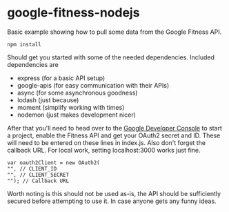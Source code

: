 # google-fitness-nodejs
Basic example showing how to pull some data from the Google Fitness API.

	npm install

Should get you started with some of the needed dependencies. Included dependencies are

* express (for a basic API setup)
* google-apis (for easy communication with their APIs)
* async (for some asynchronous goodness)
* lodash (just because)
* moment (simplify working with times)
* nodemon (just makes development nicer)

After that you'll need to head over to the [Google Developer Console](https://console.developers.google.com) to start a project, enable the Fitness API and get your OAuth2 secret and ID. These will need to be entered on these lines in index.js. Also don't forget the callback URL.
For local work, setting localhost:3000 works just fine.

	var oauth2Client = new OAuth2(
	"", // CLIENT_ID
	"", // CLIENT_SECRET
	""); // Callback URL

Worth noting is this should not be used as-is, the API should be sufficiently secured before attempting to use it. In case anyone gets any funny ideas.
